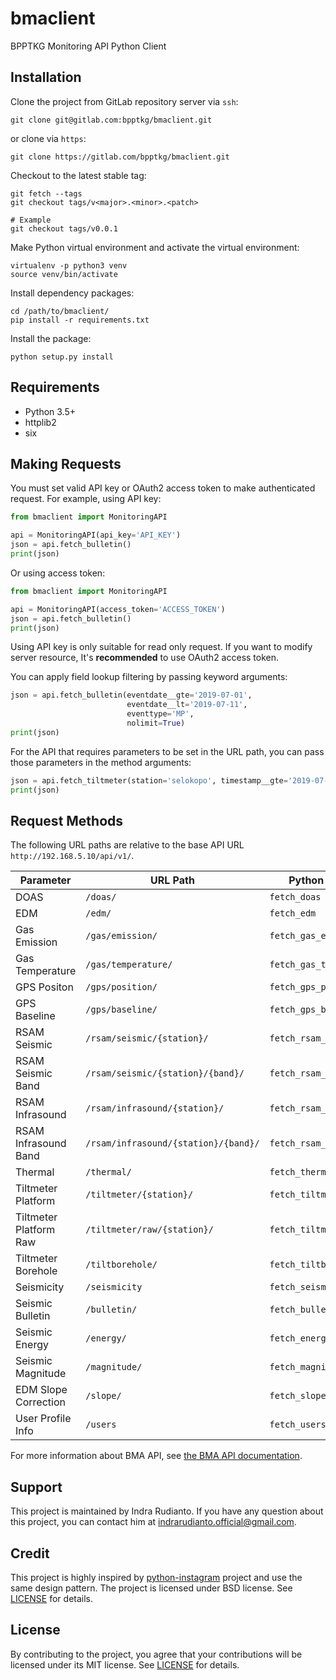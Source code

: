 # bmaclient

BPPTKG Monitoring API Python Client


## Installation

Clone the project from GitLab repository server via `ssh`:

    git clone git@gitlab.com:bpptkg/bmaclient.git

or clone via `https`:

    git clone https://gitlab.com/bpptkg/bmaclient.git

Checkout to the latest stable tag:

    git fetch --tags
    git checkout tags/v<major>.<minor>.<patch>

    # Example
    git checkout tags/v0.0.1

Make Python virtual environment and activate the virtual environment:

    virtualenv -p python3 venv
    source venv/bin/activate

Install dependency packages:

    cd /path/to/bmaclient/
    pip install -r requirements.txt

Install the package:

    python setup.py install


## Requirements

* Python 3.5+
* httplib2
* six


## Making Requests

You must set valid API key or OAuth2 access token to make authenticated
request. For example, using API key:

```python
from bmaclient import MonitoringAPI

api = MonitoringAPI(api_key='API_KEY')
json = api.fetch_bulletin()
print(json)
```

Or using access token:

```python
from bmaclient import MonitoringAPI

api = MonitoringAPI(access_token='ACCESS_TOKEN')
json = api.fetch_bulletin()
print(json)
```

Using API key is only suitable for read only request. If you want to modify
server resource, It's **recommended** to use OAuth2 access token.

You can apply field lookup filtering by passing keyword arguments:

```python
json = api.fetch_bulletin(eventdate__gte='2019-07-01',
                          eventdate__lt='2019-07-11',
                          eventtype='MP',
                          nolimit=True)
print(json)
```

For the API that requires parameters to be set in the URL path, you can pass
those parameters in the method arguments:

```python
json = api.fetch_tiltmeter(station='selokopo', timestamp__gte='2019-07-01')
print(json)
```

## Request Methods

The following URL paths are relative to the base API URL
`http://192.168.5.10/api/v1/`.

| Parameter              | URL Path                             | Python API Method            |
| ---------------------- | ------------------------------------ |----------------------------- |
| DOAS                   | `/doas/`                             | `fetch_doas`                 |
| EDM                    | `/edm/`                              | `fetch_edm`                  |
| Gas Emission           | `/gas/emission/`                     | `fetch_gas_emission`         |
| Gas Temperature        | `/gas/temperature/`                  | `fetch_gas_temperature`      |
| GPS Positon            | `/gps/position/`                     | `fetch_gps_position`         |
| GPS Baseline           | `/gps/baseline/`                     | `fetch_gps_baseline`         |
| RSAM Seismic           | `/rsam/seismic/{station}/`           | `fetch_rsam_seismic`         |
| RSAM Seismic Band      | `/rsam/seismic/{station}/{band}/`    | `fetch_rsam_seismic_band`    |
| RSAM Infrasound        | `/rsam/infrasound/{station}/`        | `fetch_rsam_infrasound`      |
| RSAM Infrasound Band   | `/rsam/infrasound/{station}/{band}/` | `fetch_rsam_infrasound_band` |
| Thermal                | `/thermal/`                          | `fetch_thermal`              |
| Tiltmeter Platform     | `/tiltmeter/{station}/`              | `fetch_tiltmeter`            |
| Tiltmeter Platform Raw | `/tiltmeter/raw/{station}/`          | `fetch_tiltmeter_raw`        |
| Tiltmeter Borehole     | `/tiltborehole/`                     | `fetch_tiltborehole`         |
| Seismicity             | `/seismicity`                        | `fetch_seismicity`           |
| Seismic Bulletin       | `/bulletin/`                         | `fetch_bulletin`             |
| Seismic Energy         | `/energy/`                           | `fetch_energy`               |
| Seismic Magnitude      | `/magnitude/`                        | `fetch_magnitude`            |
| EDM Slope Correction   | `/slope/`                            | `fetch_slope`                |
| User Profile Info      | `/users`                             | `fetch_users`                |


For more information about BMA API, see [the BMA API documentation](http://192.168.5.10/docs/).


## Support

This project is maintained by Indra Rudianto. If you have any question about
this project, you can contact him at <indrarudianto.official@gmail.com>.


## Credit

This project is highly inspired by [python-instagram](https://github.com/facebookarchive/python-instagram)
project and use the same design pattern.
The project is licensed under BSD license.
See [LICENSE](https://github.com/Instagram/python-instagram/blob/master/LICENSE.md) for details.

## License

By contributing to the project, you agree that your contributions will be
licensed under its MIT license.
See [LICENSE](https://gitlab.com/bpptkg/bmaclient/blob/master/LICENSE) for details.
